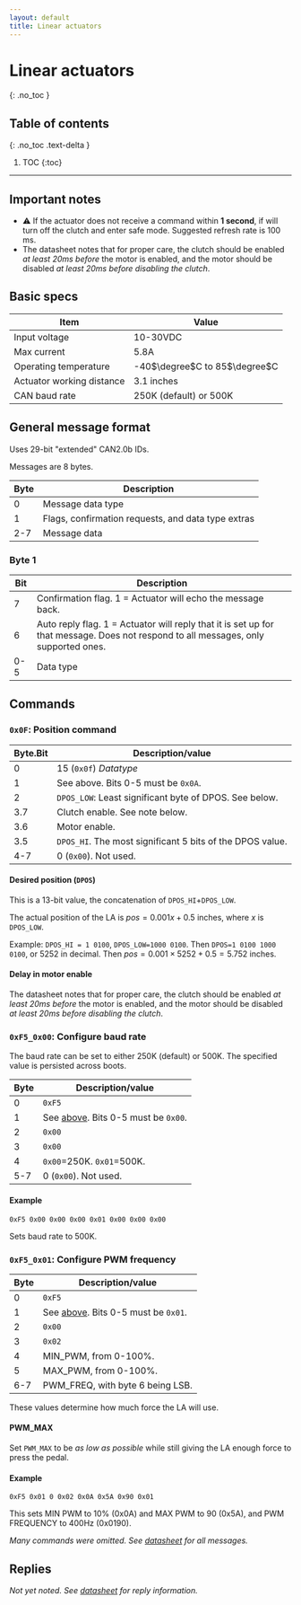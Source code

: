 ```yaml
---
layout: default
title: Linear actuators
---
```

# Linear actuators
{: .no_toc }

## Table of contents
{: .no_toc .text-delta }

1. TOC
{:toc}

---
## Important notes

- ⚠ If the actuator does not receive a command within **1 second**, if will turn off the clutch and enter safe mode. Suggested refresh rate is 100 ms.
- The datasheet notes that for proper care, the clutch should be enabled *at least 20ms before* the motor is enabled, and the motor should be disabled *at least 20ms before disabling the clutch*.

## Basic specs

| Item                      | Value                         |
| ------------------------- | ----------------------------- |
| Input voltage             | 10-30VDC                      |
| Max current               | 5.8A                          |
| Operating temperature     | -40$\degree$C to 85$\degree$C |
| Actuator working distance | 3.1 inches                    |
| CAN baud rate             | 250K (default) or 500K        |



## General message format

Uses 29-bit "extended" CAN2.0b IDs.

Messages are 8 bytes.

| Byte | Description                                        |
| ---- | -------------------------------------------------- |
| 0    | Message data type                                  |
| 1    | Flags, confirmation requests, and data type extras |
| 2-7  | Message data                                       |

### Byte 1

| Bit  | Description                                                  |
| ---- | ------------------------------------------------------------ |
| 7    | Confirmation flag. 1 = Actuator will echo the message back.  |
| 6    | Auto reply flag. 1 = Actuator will reply that it is set up for that message. Does not respond to all messages, only supported ones. |
| 0-5  | Data type                                                    |

## Commands

### `0x0F`: Position command

| Byte.Bit | Description/value                                         |
| -------- | --------------------------------------------------------- |
| 0        | 15 (`0x0f`) *Datatype*                                    |
| 1        | See above. Bits 0-5 must be `0x0A`.                       |
| 2        | `DPOS_LOW`: Least significant byte of DPOS. See below.    |
| 3.7      | Clutch enable. See note below.                            |
| 3.6      | Motor enable.                                             |
| 3.5      | `DPOS_HI`. The most significant 5 bits of the DPOS value. |
| 4-7      | 0 (`0x00`). Not used.                                     |

#### Desired position (`DPOS`)

This is a 13-bit value, the concatenation of `DPOS_HI`+`DPOS_LOW`.

The actual position of the LA is $pos=0.001x+0.5$ inches, where $x$ is `DPOS_LOW`.

Example: `DPOS_HI = 1 0100`, `DPOS_LOW=1000 0100`. Then `DPOS=1 0100 1000 0100`, or 5252 in decimal. Then $pos=0.001\times 5252+0.5=5.752$ inches.

#### Delay in motor enable

The datasheet notes that for proper care, the clutch should be enabled *at least 20ms before* the motor is enabled, and the motor should be disabled *at least 20ms before disabling the clutch*.

### `0xF5_0x00`: Configure baud rate

The baud rate can be set to either 250K (default) or 500K. The specified value is persisted across boots.

| Byte | Description/value                              |
| ---- | ---------------------------------------------- |
| 0    | `0xF5`                                         |
| 1    | See [above](#byte-1). Bits 0-5 must be `0x00`. |
| 2    | `0x00`                                         |
| 3    | `0x00`                                         |
| 4    | `0x00`=250K. `0x01`=500K.                      |
| 5-7  | 0 (`0x00`). Not used.                          |

#### Example

`0xF5 0x00 0x00 0x00 0x01 0x00 0x00 0x00`

Sets baud rate to 500K.

### `0xF5_0x01`: Configure PWM frequency

| Byte | Description/value                              |
| ---- | ---------------------------------------------- |
| 0    | `0xF5`                                         |
| 1    | See [above](#byte-1). Bits 0-5 must be `0x01`. |
| 2    | `0x00`                                         |
| 3    | `0x02`                                         |
| 4    | MIN_PWM, from 0-100%.                          |
| 5    | MAX_PWM, from 0-100%.                          |
| 6-7  | PWM_FREQ, with byte 6 being LSB.               |

These values determine how much force the LA will use.

#### PWM_MAX

Set `PWM_MAX` to be *as low as possible* while still giving the LA enough force to press the pedal.

#### Example

`0xF5 0x01 0 0x02 0x0A 0x5A 0x90 0x01`

This sets MIN PWM to 10% (0x0A) and MAX PWM to 90 (0x5A), and PWM FREQUENCY to 400Hz (0x0190).

*Many commands were omitted. See [datasheet][1] for all messages.*

## Replies

*Not yet noted. See [datasheet][1] for reply information.*



[1]: https://cometmail.sharepoint.com/:b:/s/Voltron/EdV3SAjzPppNgjT-2w6LjbcBmC-LiPZ4OXdMPZ3GIL3AWw?e=gPse2s	"Datasheet"
